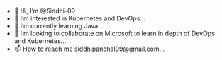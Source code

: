 - 👋 Hi, I’m @Siddhi-09
- 👀 I’m interested in Kubernetes and DevOps...
- 🌱 I’m currently learning Java...
- 💞️ I’m looking to collaborate on Microsoft to learn in depth of DevOps and Kubernetes...
- 📫 How to reach me siddhipanchal09@gmail.com...

<!---
Siddhi-09/Siddhi-09 is a ✨ special ✨ repository because its `README.md` (this file) appears on your GitHub profile.
You can click the Preview link to take a look at your changes.
--->
